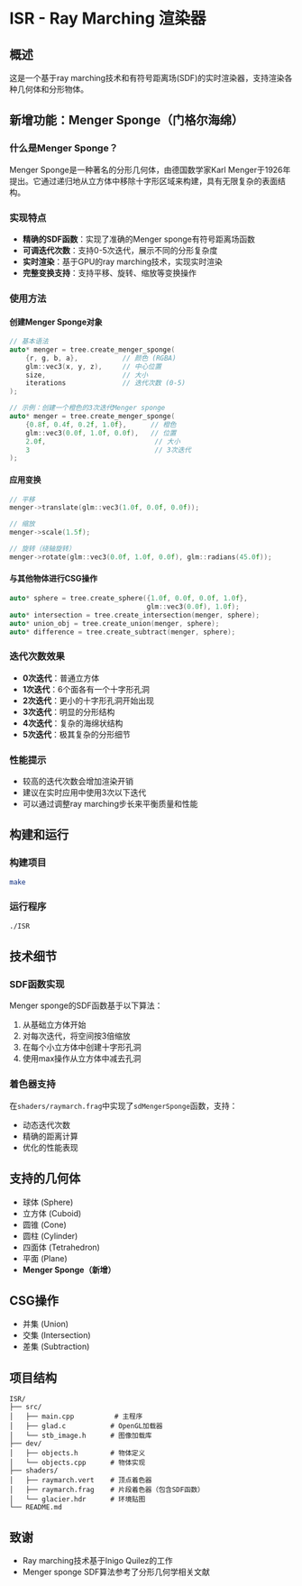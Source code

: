 # ISR - Ray Marching 渲染器

## 概述
这是一个基于ray marching技术和有符号距离场(SDF)的实时渲染器，支持渲染各种几何体和分形物体。

## 新增功能：Menger Sponge（门格尔海绵）

### 什么是Menger Sponge？
Menger Sponge是一种著名的分形几何体，由德国数学家Karl Menger于1926年提出。它通过递归地从立方体中移除十字形区域来构建，具有无限复杂的表面结构。

### 实现特点
- **精确的SDF函数**：实现了准确的Menger sponge有符号距离场函数
- **可调迭代次数**：支持0-5次迭代，展示不同的分形复杂度
- **实时渲染**：基于GPU的ray marching技术，实现实时渲染
- **完整变换支持**：支持平移、旋转、缩放等变换操作

### 使用方法

#### 创建Menger Sponge对象
```cpp
// 基本语法
auto* menger = tree.create_menger_sponge(
    {r, g, b, a},           // 颜色 (RGBA)
    glm::vec3(x, y, z),     // 中心位置
    size,                   // 大小
    iterations              // 迭代次数 (0-5)
);

// 示例：创建一个橙色的3次迭代Menger sponge
auto* menger = tree.create_menger_sponge(
    {0.8f, 0.4f, 0.2f, 1.0f},      // 橙色
    glm::vec3(0.0f, 1.0f, 0.0f),   // 位置
    2.0f,                           // 大小
    3                               // 3次迭代
);
```

#### 应用变换
```cpp
// 平移
menger->translate(glm::vec3(1.0f, 0.0f, 0.0f));

// 缩放
menger->scale(1.5f);

// 旋转（绕轴旋转）
menger->rotate(glm::vec3(0.0f, 1.0f, 0.0f), glm::radians(45.0f));
```

#### 与其他物体进行CSG操作
```cpp
auto* sphere = tree.create_sphere({1.0f, 0.0f, 0.0f, 1.0f}, 
                                  glm::vec3(0.0f), 1.0f);
auto* intersection = tree.create_intersection(menger, sphere);
auto* union_obj = tree.create_union(menger, sphere);
auto* difference = tree.create_subtract(menger, sphere);
```

### 迭代次数效果
- **0次迭代**：普通立方体
- **1次迭代**：6个面各有一个十字形孔洞
- **2次迭代**：更小的十字形孔洞开始出现
- **3次迭代**：明显的分形结构
- **4次迭代**：复杂的海绵状结构
- **5次迭代**：极其复杂的分形细节

### 性能提示
- 较高的迭代次数会增加渲染开销
- 建议在实时应用中使用3次以下迭代
- 可以通过调整ray marching步长来平衡质量和性能

## 构建和运行

### 构建项目
```bash
make
```

### 运行程序
```bash
./ISR
```

## 技术细节

### SDF函数实现
Menger sponge的SDF函数基于以下算法：
1. 从基础立方体开始
2. 对每次迭代，将空间按3倍缩放
3. 在每个小立方体中创建十字形孔洞
4. 使用max操作从立方体中减去孔洞

### 着色器支持
在`shaders/raymarch.frag`中实现了`sdMengerSponge`函数，支持：
- 动态迭代次数
- 精确的距离计算
- 优化的性能表现

## 支持的几何体
- 球体 (Sphere)
- 立方体 (Cuboid)  
- 圆锥 (Cone)
- 圆柱 (Cylinder)
- 四面体 (Tetrahedron)
- 平面 (Plane)
- **Menger Sponge（新增）**

## CSG操作
- 并集 (Union)
- 交集 (Intersection) 
- 差集 (Subtraction)

## 项目结构
```
ISR/
├── src/
│   ├── main.cpp          # 主程序
│   ├── glad.c           # OpenGL加载器
│   └── stb_image.h      # 图像加载库
├── dev/
│   ├── objects.h        # 物体定义
│   └── objects.cpp      # 物体实现
├── shaders/
│   ├── raymarch.vert    # 顶点着色器
│   ├── raymarch.frag    # 片段着色器（包含SDF函数）
│   └── glacier.hdr      # 环境贴图
└── README.md
```

## 致谢
- Ray marching技术基于Inigo Quilez的工作
- Menger sponge SDF算法参考了分形几何学相关文献
